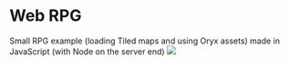 # Web RPG
Small RPG example (loading Tiled maps and using Oryx assets) made in JavaScript (with Node on the server end)
<img src="https://r1chard.nl/res/webrpg.gif">
